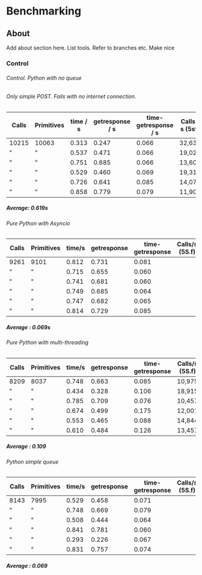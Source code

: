 # Benchmarking

## About
Add about section here. List tools. Refer to branches etc. Make nice

### Control

###### Control. Python with no queue
###### Only simple POST. Fails with no internet connection.

| Calls | Primitives | time / s | getresponse / s | time-getresponse / s | Calls / s (5sf) |
|-------|------------|--------|-------------|------------------|----------------|
| 10215 | 10063      | 0.313  | 0.247       | 0.066            | 32,636         |
| "     | "          | 0.537  | 0.471       | 0.066            | 19,022         |
| "     | "          | 0.751  | 0.685       | 0.066            | 13,602         |
| "     | "          | 0.529  | 0.460       | 0.069            | 19,310         |
| "     | "          | 0.726  | 0.641       | 0.085            | 14,070         |
| "     | "          | 0.858  | 0.779       | 0.079            | 11,906         |

##### Average: 0.619s

###### Pure Python with Asyncio

| Calls | Primitives | time/s | getresponse | time-getresponse | Calls/s (5S.f) |
|-------|------------|--------|-------------|------------------|----------------|
| 9261  | 9101       | 0.812  | 0.731       | 0.081            |                |
| "     | "          | 0.715  | 0.655       | 0.060            |                |
| "     | "          | 0.741  | 0.681       | 0.060            |                |
| "     | "          | 0.749  | 0.685       | 0.064            |                |
| "     | "          | 0.747  | 0.682       | 0.065            |                |
| "     | "          | 0.814  | 0.729       | 0.085            |                |

##### Average : 0.069s

###### Pure Python with multi-threading

| Calls | Primitives | time/s | getresponse | time-getresponse | Calls/s (5S.f) |
|-------|------------|--------|-------------|------------------|----------------|
| 8209  | 8037       | 0.748  | 0.663       | 0.085            | 10,975         |
| "     | "          | 0.434  | 0.328       | 0.106            | 18,915         |
| "     | "          | 0.785  | 0.709       | 0.076            | 10,457         |
| "     | "          | 0.674  | 0.499       | 0.175            | 12,001         |
| "     | "          | 0.553  | 0.465       | 0.088            | 14,844         |
| "     | "          | 0.610  | 0.484       | 0.126            | 13,457         |

##### Average : 0.109

###### Python simple queue

| Calls | Primitives | time/s | getresponse | time-getresponse | Calls/s (5S.f) |
|-------|------------|--------|-------------|------------------|----------------|
| 8143  | 7995       | 0.529  | 0.458       | 0.071            |                |
| "     | "          | 0.748  | 0.669       | 0.079            |                |
| "     | "          | 0.508  | 0.444       | 0.064            |                |
| "     | "          | 0.841  | 0.781       | 0.060            |                |
| "     | "          | 0.293  | 0.226       | 0.067            |                |
| "     | "          | 0.831  | 0.757       | 0.074            |                |

##### Average : 0.069